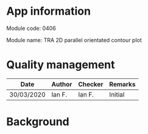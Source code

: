 # App information

Module code: 0406

Module name: TRA 2D parallel orientated contour plot

# Quality management

| Date       | Author | Checker | Remarks |
| ---------- | ------ | ------- | ------- |
| 30/03/2020 | Ian F. | Ian F.  | Initial |

# Background

